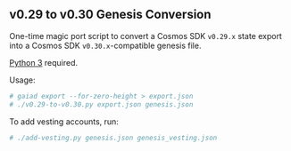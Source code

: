 ## v0.29 to v0.30 Genesis Conversion

One-time magic port script to convert a Cosmos SDK `v0.29.x` state export into a Cosmos SDK `v0.30.x`-compatible genesis file.

[Python 3](https://python.org) required.

Usage:

```bash
# gaiad export --for-zero-height > export.json
# ./v0.29-to-v0.30.py export.json genesis.json
```

To add vesting accounts, run:

```bash
# ./add-vesting.py genesis.json genesis_vesting.json
```
